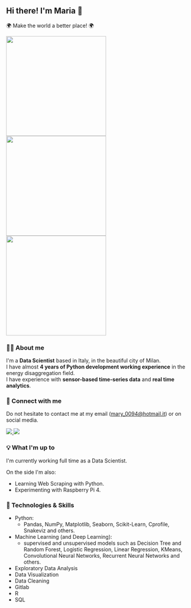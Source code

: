 ## Hi there! I'm Maria 👋
:earth_africa: Make the world a better place! :earth_africa:

<p float="left">
  <img src="https://media.giphy.com/media/USV0ym3bVWQJJmNu3N/giphy.gif" width="270" height="270"/>
  <img src="https://media.giphy.com/media/EcqCKYnrHiAgwpGqme/giphy.gif" width="270" height="270"/>
  <img src="https://media.giphy.com/media/pufOOG2cplDtfyQXL1/giphy-downsized-large.gif" width="270" height="270"/>
</p>
  
  
### :woman_technologist: About me 
I'm a **Data Scientist** based in Italy, in the beautiful city of Milan.  
I have almost **4 years of Python development working experience** in the energy disaggregation field.   
I have experience with **sensor-based time-series data** and **real time analytics**. 

### :handshake: Connect with me 
Do not hesitate to contact me at my email (mary_0094@hotmail.it) or on social media. 

<div id="badges">
  <a href="https://it.linkedin.com/in/maria-dancianu-860613146">
    <img src="https://img.shields.io/badge/LinkedIn-0A66C2.svg?style=for-the-badge&logo=LinkedIn&logoColor=white"/>
  </a>
  <a href="https://www.instagram.com/mariadancianu/">
    <img src="https://img.shields.io/badge/Instagram-E4405F.svg?style=for-the-badge&logo=Instagram&logoColor=white"/>
  </a>
</div>

### :bulb: What I'm up to 
I'm currently working full time as a Data Scientist.

On the side I'm also:
- Learning Web Scraping with Python. 
- Experimenting with Raspberry Pi 4. 


### :toolbox: Technologies & Skills
- Python: 
  - Pandas, NumPy, Matplotlib, Seaborn, Scikit-Learn, Cprofile, Snakeviz and others.  
- Machine Learning (and Deep Learning): 
  - supervised and unsupervised models such as Decision Tree and Random Forest, Logistic Regression, Linear Regression, KMeans, Convolutional Neural Networks, Recurrent Neural Networks and others. 
- Exploratory Data Analysis
- Data Visualization
- Data Cleaning 
- Gitlab 
- R 
- SQL



<!--

![](https://media.giphy.com/media/USV0ym3bVWQJJmNu3N/giphy.gif)


**mariadancianu/mariadancianu** is a ✨ _special_ ✨ repository because its `README.md` (this file) appears on your GitHub profile.

# todo:


## Blog posts 


Here are some ideas to get you started:

- 🔭 I’m currently working on ...
- 🌱 I’m currently learning ...
- 👯 I’m looking to collaborate on ...
- 🤔 I’m looking for help with ...
- 💬 Ask me about ...
- 📫 How to reach me: ...
- 😄 Pronouns: ...
- ⚡ Fun fact: ...
-->

